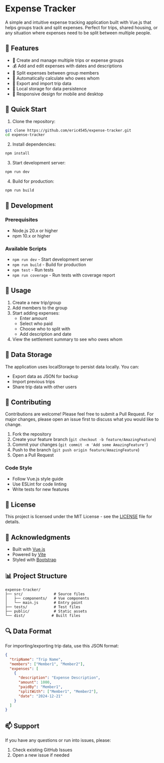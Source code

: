 # Expense Tracker

A simple and intuitive expense tracking application built with Vue.js that helps groups track and split expenses. Perfect for trips, shared housing, or any situation where expenses need to be split between multiple people.

## 🌟 Features

- 📝 Create and manage multiple trips or expense groups
- 💰 Add and edit expenses with dates and descriptions
- 👥 Split expenses between group members
- 🧮 Automatically calculate who owes whom
- 💾 Export and import trip data
- 🔄 Local storage for data persistence
- 📱 Responsive design for mobile and desktop

## 🚀 Quick Start

1. Clone the repository:
```bash
git clone https://github.com/eric4545/expense-tracker.git
cd expense-tracker
```

2. Install dependencies:
```bash
npm install
```

3. Start development server:
```bash
npm run dev
```

4. Build for production:
```bash
npm run build
```

## 🔧 Development

### Prerequisites

- Node.js 20.x or higher
- npm 10.x or higher

### Available Scripts

- `npm run dev` - Start development server
- `npm run build` - Build for production
- `npm test` - Run tests
- `npm run coverage` - Run tests with coverage report

## 📱 Usage

1. Create a new trip/group
2. Add members to the group
3. Start adding expenses:
   - Enter amount
   - Select who paid
   - Choose who to split with
   - Add description and date
4. View the settlement summary to see who owes whom

## 💾 Data Storage

The application uses localStorage to persist data locally. You can:
- Export data as JSON for backup
- Import previous trips
- Share trip data with other users

## 🤝 Contributing

Contributions are welcome! Please feel free to submit a Pull Request. For major changes, please open an issue first to discuss what you would like to change.

1. Fork the repository
2. Create your feature branch (`git checkout -b feature/AmazingFeature`)
3. Commit your changes (`git commit -m 'Add some AmazingFeature'`)
4. Push to the branch (`git push origin feature/AmazingFeature`)
5. Open a Pull Request

### Code Style

- Follow Vue.js style guide
- Use ESLint for code linting
- Write tests for new features

## 📄 License

This project is licensed under the MIT License - see the [LICENSE](LICENSE) file for details.

## 🙏 Acknowledgments

- Built with [Vue.js](https://vuejs.org/)
- Powered by [Vite](https://vitejs.dev/)
- Styled with [Bootstrap](https://getbootstrap.com/)

## 📊 Project Structure

```
expense-tracker/
├── src/              # Source files
│   ├── components/   # Vue components
│   └── main.js       # Entry point
├── tests/            # Test files
├── public/           # Static assets
└── dist/            # Built files
```

## 🔍 Data Format

For importing/exporting trip data, use this JSON format:

```json
{
  "tripName": "Trip Name",
  "members": ["Member1", "Member2"],
  "expenses": [
    {
      "description": "Expense Description",
      "amount": 1000,
      "paidBy": "Member1",
      "splitWith": ["Member1", "Member2"],
      "date": "2024-12-21"
    }
  ]
}
```

## 📫 Support

If you have any questions or run into issues, please:
1. Check existing GitHub Issues
2. Open a new issue if needed